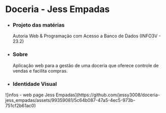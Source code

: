 # Doceria - Jess Empadas
<ul>
  <li><h3>Projeto das matérias</h3> Autoria Web & Programação com Acesso a Banco de Dados
(INFO3V - 23.2)</li> 
  <li><h3>Sobre</h3> Aplicação web para a gestão de uma doceria que oferece controle de vendas e facilita compras.</li>
  <li><h3>Identidade Visual</h3></li>
</ul>
![infos - web page Jess Empadas](https://github.com/jessy3008/doceria-jess_empadas/assets/99359081/5c64b087-47a5-4ec5-973b-751cf2b61ac0)
